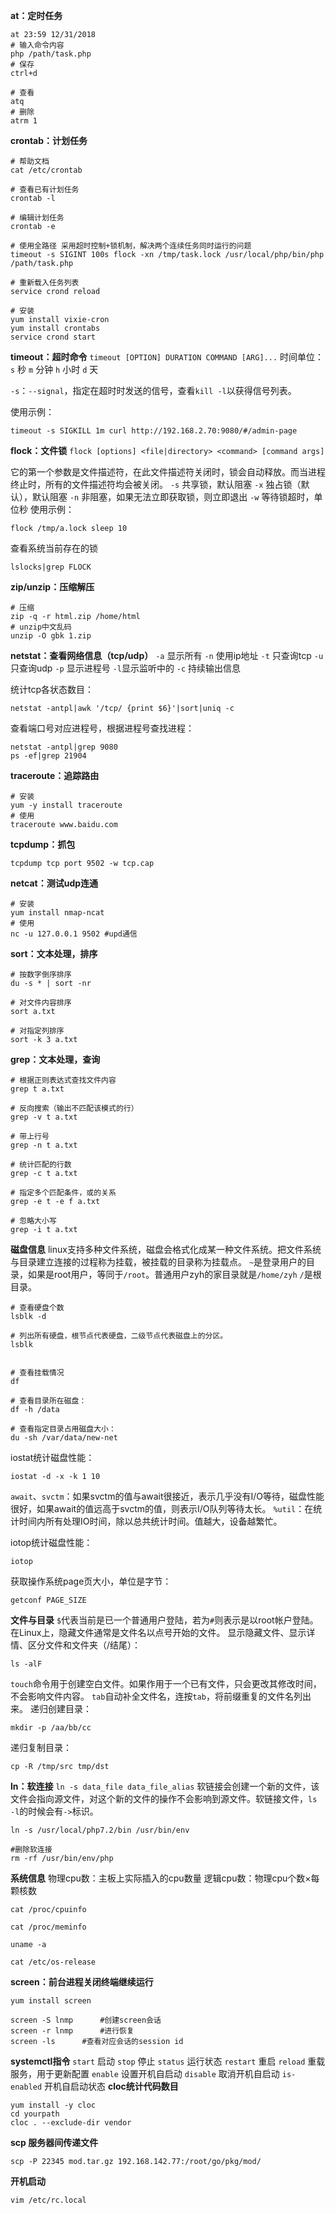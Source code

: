 **at：定时任务**
```
at 23:59 12/31/2018
# 输入命令内容
php /path/task.php
# 保存
ctrl+d
 
# 查看
atq
# 删除
atrm 1
```

**crontab：计划任务**
```
# 帮助文档
cat /etc/crontab

# 查看已有计划任务
crontab -l
 
# 编辑计划任务
crontab -e
 
# 使用全路径 采用超时控制+锁机制，解决两个连续任务同时运行的问题
timeout -s SIGINT 100s flock -xn /tmp/task.lock /usr/local/php/bin/php /path/task.php
 
# 重新载入任务列表
service crond reload

# 安装
yum install vixie-cron
yum install crontabs
service crond start
```
**timeout：超时命令**
`timeout [OPTION] DURATION COMMAND [ARG]...`
时间单位：`s` 秒 `m` 分钟 `h` 小时 `d` 天

`-s`：`--signal`，指定在超时时发送的信号，查看`kill -l`以获得信号列表。

使用示例：
```
timeout -s SIGKILL 1m curl http://192.168.2.70:9080/#/admin-page
```
**flock：文件锁**
`flock [options] <file|directory> <command> [command args]`

它的第一个参数是文件描述符，在此文件描述符关闭时，锁会自动释放。而当进程终止时，所有的文件描述符均会被关闭。
`-s` 共享锁，默认阻塞 `-x` 独占锁（默认），默认阻塞 `-n` 非阻塞，如果无法立即获取锁，则立即退出 `-w` 等待锁超时，单位秒
使用示例：


```
flock /tmp/a.lock sleep 10
```

查看系统当前存在的锁
```
lslocks|grep FLOCK
```
**zip/unzip：压缩解压**
```
# 压缩
zip -q -r html.zip /home/html
# unzip中文乱码
unzip -O gbk 1.zip
```
**netstat：查看网络信息（tcp/udp）**
`-a` 显示所有 `-n` 使用ip地址 `-t` 只查询tcp `-u` 只查询udp `-p` 显示进程号 `-l`显示监听中的 `-c` 持续输出信息

统计tcp各状态数目：
```
netstat -antpl|awk '/tcp/ {print $6}'|sort|uniq -c
```

查看端口号对应进程号，根据进程号查找进程：
```
netstat -antpl|grep 9080
ps -ef|grep 21904
```
**traceroute：追踪路由**
```
# 安装
yum -y install traceroute
# 使用
traceroute www.baidu.com
```
**tcpdump：抓包**
```
tcpdump tcp port 9502 -w tcp.cap
```
**netcat：测试udp连通**
```
# 安装
yum install nmap-ncat
# 使用
nc -u 127.0.0.1 9502 #upd通信
```
**sort：文本处理，排序**
```
# 按数字倒序排序
du -s * | sort -nr

# 对文件内容排序
sort a.txt

# 对指定列排序
sort -k 3 a.txt
```
**grep：文本处理，查询**
```
# 根据正则表达式查找文件内容
grep t a.txt

# 反向搜索（输出不匹配该模式的行）
grep -v t a.txt

# 带上行号
grep -n t a.txt

# 统计匹配的行数
grep -c t a.txt

# 指定多个匹配条件，或的关系
grep -e t -e f a.txt

# 忽略大小写
grep -i t a.txt
```
**磁盘信息**
linux支持多种文件系统，磁盘会格式化成某一种文件系统。把文件系统与目录建立连接的过程称为挂载，被挂载的目录称为挂载点。
`~`是登录用户的目录，如果是root用户，等同于`/root`。普通用户zyh的家目录就是`/home/zyh`
`/`是根目录。


```
# 查看硬盘个数
lsblk -d

# 列出所有硬盘，根节点代表硬盘，二级节点代表磁盘上的分区。
lsblk


# 查看挂载情况
df

# 查看目录所在磁盘：
df -h /data

# 查看指定目录占用磁盘大小：
du -sh /var/data/new-net
```
iostat统计磁盘性能：
```
iostat -d -x -k 1 10
```
`await`、`svctm`：如果svctm的值与await很接近，表示几乎没有I/O等待，磁盘性能很好，如果await的值远高于svctm的值，则表示I/O队列等待太长。
`%util`：在统计时间内所有处理IO时间，除以总共统计时间。值越大，设备越繁忙。

iotop统计磁盘性能：
```
iotop
```
获取操作系统page页大小，单位是字节：
```
getconf PAGE_SIZE
```
**文件与目录**
`$`代表当前是已一个普通用户登陆，若为`#`则表示是以root帐户登陆。
在Linux上，隐藏文件通常是文件名以点号开始的文件。
显示隐藏文件、显示详情、区分文件和文件夹（/结尾）：
```
ls -alF
```
`touch`命令用于创建空白文件。如果作用于一个已有文件，只会更改其修改时间，不会影响文件内容。
`tab`自动补全文件名，连按`tab`，将前缀重复的文件名列出来。
递归创建目录：
```
mkdir -p /aa/bb/cc
```
递归复制目录：
```
cp -R /tmp/src tmp/dst
```
**ln：软连接**
`ln -s data_file data_file_alias`
软链接会创建一个新的文件，该文件会指向源文件，对这个新的文件的操作不会影响到源文件。软链接文件，`ls -l`的时候会有`->`标识。
```
ln -s /usr/local/php7.2/bin /usr/bin/env

#删除软连接
rm -rf /usr/bin/env/php
```
**系统信息**
物理cpu数：主板上实际插入的cpu数量
逻辑cpu数：物理cpu个数×每颗核数
```
cat /proc/cpuinfo

cat /proc/meminfo

uname -a

cat /etc/os-release
```
**screen：前台进程关闭终端继续运行**
```
yum install screen

screen -S lnmp		#创建screen会话
screen -r lnmp		#进行恢复
screen -ls		#查看对应会话的session id
```
**systemctl指令**
`start`       启动
`stop`        停止
`status`      运行状态
`restart`     重启
`reload`      重载服务，用于更新配置
`enable`      设置开机自启动
`disable`     取消开机自启动
`is-enabled`  开机自启动状态
**cloc统计代码数目**
```
yum install -y cloc
cd yourpath
cloc . --exclude-dir vendor
```
**scp 服务器间传递文件**
```
scp -P 22345 mod.tar.gz 192.168.142.77:/root/go/pkg/mod/
```
**开机启动**
```
vim /etc/rc.local
```




